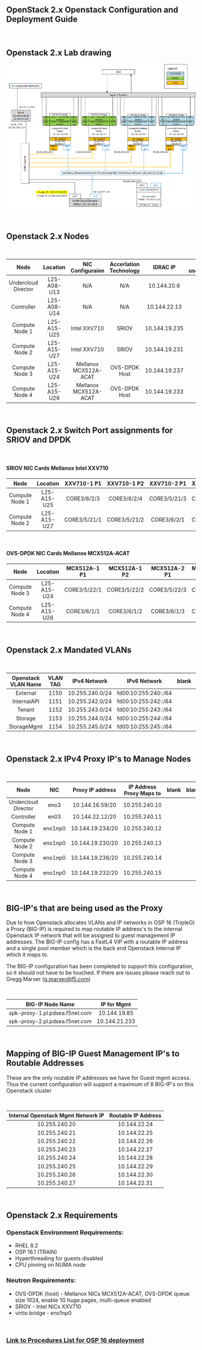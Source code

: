 ## OpenStack 2.x Openstack Configuration and Deployment Guide  

<br/> 

## Openstack 2.x Lab drawing

![Image](https://github.com/grmarxer/Openstack/blob/master/Openstack_2.x_Build_Instructions/illustrations/lab-drawing.png)  


<br/> 


## Openstack 2.x Nodes

<br/>  


| **Node**            |  **Location** | **NIC Configuraion** | **Accerlation Technology** | **IDRAC IP**    |**IDRAC username/password**  |
| :---------:         | :----------:  |:----------:          | :----------:               | :----------:    | :----------:                |    
| Undercloud Director | L25-A08-U13   |N/A                   | N/A                        | 10.144.20.6     | root / calvin               |  
| Controller          | L25-A08-U14   |N/A                   | N/A                        | 10.144.22.13    | root / calvin               |  
| Compute Node 1      | L25-A15-U25   |Intel XXV710          | SRIOV                      | 10.144.19.235   | root / calvin               |
| Compute Node 2      | L25-A15-U27   |Intel XXV710          | SRIOV                      | 10.144.19.231   | root / calvin               |  
| Compute Node 3      | L25-A15-U24   |Mellanox MCX512A-ACAT | OVS-DPDK Host              | 10.144.19.237   | root / calvin               |  
| Compute Node 4      | L25-A15-U26   |Mellanox MCX512A-ACAT | OVS-DPDK Host              | 10.144.19.233   | root / calvin               |  

<br/>  

## Openstack 2.x Switch Port assignments for SRIOV and DPDK

<br/>  

#### SRIOV NIC Cards Mellanox Intel XXV710   

| **Node**        | **Location** | **XXV710-1 P1** | **XXV710-1 P2** | **XXV710-2 P1** |  **XXV710-2 P2**  |
| :---------:     | :----------: | :----------:    | :----------:    | :----------:    |  :----------:     |  
| Compute Node 1  | L25-A15-U25  | CORE3/6/2/3     | CORE3/6/2/4     | CORE3/5/21/3    | CORE3/5/22/4      |  
| Compute Node 2  | L25-A15-U27  | CORE3/5/21/1    | CORE3/5/21/2    | CORE3/6/2/1     | CORE3/10/1/3      |  


<br/> 

#### OVS-DPDK NIC Cards Mellanox MCX512A-ACAT  

| **Node**        | **Location** | **MCX512A-1 P1** | **MCX512A-1 P2** | **MCX512A-2 P1** |  **MCX512A-2 P2**   |
| :---------:     | :----------: | :----------:     | :----------:     | :----------:     |  :----------:       |  
| Compute Node 3  | L25-A15-U24  | CORE3/5/22/1     | CORE3/5/22/2     | CORE3/5/22/3     | CORE3/6/2/2         |  
| Compute Node 4  | L25-A15-U26  | CORE3/6/1/1      | CORE3/6/1/2      | CORE3/6/1/3      | CORE3/6/1/4         |  

<br/> 

## Openstack 2.x Mandated VLANs

<br/>  


| **Openstack VLAN Name** |  **VLAN TAG** | **IPv4 Network** | **IPv6 Network**     |**blank**        |  **blank**     |
| :---------:             | :----------:  | :----------:     | :----------:         | :----------:    |  :----------:  |  
| External                | 1150          | 10.255.240.0/24  | fd00:10:255:240::/64 |                 |                |  
| InternalAPI             | 1151          | 10.255.242.0/24  | fd00:10:255:242::/64 |                 |                |
| Tenant                  | 1152          | 10.255.243.0/24  | fd00:10:255:243::/64 |                 |                |  
| Storage                 | 1153          | 10.255.244.0/24  | fd00:10:255:244::/64 |                 |                |  
| StorageMgmt             | 1154          | 10.255.245.0/24  | fd00:10:255:245::/64 |                 |                |  

<br/> 

## Openstack 2.x IPv4 Proxy IP's to Manage Nodes

<br/>  


| **Node**            |  **NIC** | **Proxy IP address** | **IP Address Proxy Maps to** |**blank**     |  **blank**   |
| :---------:         | :------: | :----------:         | :----------:                 | :----------: |  :--------:  |  
| Undercloud Director | eno3     | 10.144.16.59/20      | 10.255.240.10                |              |              |  
| Controller          | en03     | 10.144.22.12/20      | 10.255.240.11                |              |              |  
| Compute Node 1      | eno1np0  | 10.144.19.234/20     | 10.255.240.12                |              |              |
| Compute Node 2      | eno1np0  | 10.144.19.230/20     | 10.255.240.13                |              |              |  
| Compute Node 3      | eno1np0  | 10.144.19.236/20     | 10.255.240.14                |              |              |  
| Compute Node 4      | eno1np0  | 10.144.19.232/20     | 10.255.240.15                |              |              |  

<br/>  

## BIG-IP's that are being used as the Proxy  

Due to how Openstack allocates VLANs and IP networks in OSP 16 (TripleO) a Proxy (BIG-IP) is required to map routable IP address's to the internal Openstack IP network that will be assigned to guest management IP addresses.  The BIG-IP config has a FastL4 VIP with a routable IP address and a single pool member which is the back end Openstack Internal IP which it maps to.  

The BIG-IP configuration has been completed to support this configuration, so it should not have to be touched.  If there are issues please reach out to Gregg Marxer (g.marxer@f5.com)  

<br/>  


| **BIG-IP Node Name**           | **IP for Mgmt**  |
| :-------------:                | :------:         |  
| spk-proxy-1.pl.pdsea.f5net.com | 10.144.19.85     |
| spk-proxy-2.pl.pdsea.f5net.com | 10.144.21.233    |


<br/>  

## Mapping of BIG-IP Guest Management IP's to Routable Addresses   

These are the only routable IP addresses we have for Guest mgmt access.  Thus the current configuration will support a maximum of 8 BIG-IP's on this Openstack cluster

<br/>  


| **Internal Openstack Mgmt Network IP** |  **Routable IP Address** |  
| :---------:                            | :------:                 |  
| 10.255.240.20                          | 10.144.22.24             |    
| 10.255.240.21                          | 10.144.22.25             |    
| 10.255.240.22                          | 10.144.22.26             |  
| 10.255.240.23                          | 10.144.22.27             |  
| 10.255.240.24                          | 10.144.22.28             |    
| 10.255.240.25                          | 10.144.22.29             |  
| 10.255.240.26                          | 10.144.22.30             |    
| 10.255.240.27                          | 10.144.22.31             |      

<br/>  

## Openstack 2.x Requirements

### Openstack Environment Requirements:  
- RHEL 8.2   
- OSP 16.1 (TRAIN) 
- Hyperthreading for guests disabled  
- CPU pinning on NUMA node   

### Neutron Requirements:  
- OVS-DPDK (host) - Mellanox NICs MCX512A-ACAT, OVS-DPDK queue size 1024, enable 1G huge pages, multi-queue enabled  
- SRIOV - Intel NICs XXV710  
- virtio bridge - eno1np0  

<br/> 

### [Link to Procedures List for OSP 16 deployment](https://github.com/grmarxer/Openstack/tree/master/Openstack_2.x_Build_Instructions/procedures)

